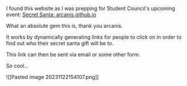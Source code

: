 I found this website as I was prepping for Student Council's upcoming event: 
[Secret Santa: arcanis.github.io](https://github.com/arcanis/secretsanta)

What an absolute gem this is, thank you arcanis.

It works by dynamically generating links for people to click on in order to find out who their secret santa gift will be to. 

This link can then be sent via email or some other form.

So cool...

![[Pasted image 20231122154107.png]]